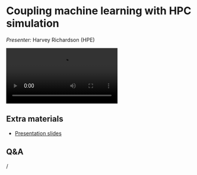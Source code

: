# Coupling machine learning with HPC simulation

*Presenter:* Harvey Richardson (HPE)

<video src="https://462000265.lumidata.eu/ai-20240529/recordings/12_Coupling.mp4" controls="controls">
</video>


## Extra materials

-   [Presentation slides](https://462000265.lumidata.eu/ai-20240529/files/LUMI-ai-20240529-12-Coupling_Simulation_and_AI.pdf)


## Q&A

/


